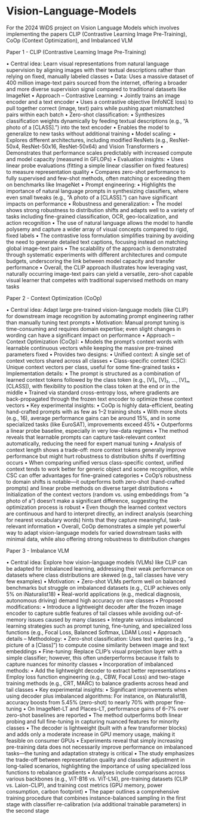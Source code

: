 # Vision-Language-Models
For the 2024 WiDS project on Vision Language Models which involves implementing the papers CLIP (Contrastive Learning Image Pre-Training), CoOp (Context Optimization), and Imbalanced VLM

Paper 1 - CLIP (Contrastive Learning Image Pre-Training)

• Central idea: Learn visual representations from natural language supervision by aligning images with their textual descriptions rather than relying on fixed, manually labeled classes
• Data: Uses a massive dataset of 400 million image-text pairs sourced from the internet, offering a broader and more diverse supervision signal compared to traditional datasets like ImageNet
• Approach – Contrastive Learning:
• Jointly trains an image encoder and a text encoder
• Uses a contrastive objective (InfoNCE loss) to pull together correct (image, text) pairs while pushing apart mismatched pairs within each batch
• Zero-shot classification:
• Synthesizes classification weights dynamically by feeding textual descriptions (e.g., “A photo of a [CLASS].”) into the text encoder
• Enables the model to generalize to new tasks without additional training
• Model scaling:
• Explores different architectures, including modified ResNets (e.g., ResNet-50x4, ResNet-50x16, ResNet-50x64) and Vision Transformers
• Demonstrates that performance scales predictably with increased compute and model capacity (measured in GFLOPs)
• Evaluation insights:
• Uses linear probe evaluations (fitting a simple linear classifier on fixed features) to measure representation quality
• Compares zero-shot performance to fully supervised and few-shot methods, often matching or exceeding them on benchmarks like ImageNet
• Prompt engineering:
• Highlights the importance of natural language prompts in synthesizing classifiers, where even small tweaks (e.g., “A photo of a [CLASS].”) can have significant impacts on performance
• Robustness and generalization:
• The model shows strong robustness to distribution shifts and adapts well to a variety of tasks including fine-grained classification, OCR, geo-localization, and action recognition
• The use of natural language allows the model to handle polysemy and capture a wider array of visual concepts compared to rigid, fixed labels
• The contrastive loss formulation simplifies training by avoiding the need to generate detailed text captions, focusing instead on matching global image-text pairs
• The scalability of the approach is demonstrated through systematic experiments with different architectures and compute budgets, underscoring the link between model capacity and transfer performance
• Overall, the CLIP approach illustrates how leveraging vast, naturally occurring image-text pairs can yield a versatile, zero-shot capable visual learner that competes with traditional supervised methods on many tasks

Paper 2 - Context Optimization (CoOp)

 • Central idea: Adapt large pre-trained vision-language models (like CLIP) for downstream image recognition by automating prompt engineering rather than manually tuning text prompts
• Motivation: Manual prompt tuning is time-consuming and requires domain expertise; even slight changes in wording can have a significant impact on performance
• Approach – Context Optimization (CoOp):
	• Models the prompt’s context words with learnable continuous vectors while keeping       	  the massive pre-trained parameters fixed
• Provides two designs:
	• Unified context: A single set of context vectors shared across all classes
	• Class-specific context (CSC): Unique context vectors per class, useful for some  	  fine-grained tasks
• Implementation details:
	• The prompt is structured as a combination of learned context tokens followed by the  	  class token (e.g., [V]₁, [V]₂, …, [V]ₘ [CLASS]), with flexibility to position the class  	  token at the end or in the middle
	• Trained via standard cross-entropy loss, where gradients are back-propagated   	  through the frozen text encoder to optimize these context vectors
• Key experimental insights:
• CoOp is highly data-efficient, beating hand-crafted prompts with as few as 1–2 training shots
• With more shots (e.g., 16), average performance gains can be around 15%, and in some specialized tasks (like EuroSAT), improvements exceed 45%
• Outperforms a linear probe baseline, especially in very low-data regimes
• The method reveals that learnable prompts can capture task-relevant context automatically, reducing the need for expert manual tuning
• Analysis of context length shows a trade-off: more context tokens generally improve performance but might hurt robustness to distribution shifts if overfitting occurs
• When comparing unified versus class-specific context, unified context tends to work better for generic object and scene recognition, while CSC can offer advantages for fine-grained categories
• CoOp’s robustness to domain shifts is notable—it outperforms both zero-shot (hand-crafted prompts) and linear probe methods on diverse target distributions
• Initialization of the context vectors (random vs. using embeddings from “a photo of a”) doesn’t make a significant difference, suggesting the optimization process is robust
• Even though the learned context vectors are continuous and hard to interpret directly, an indirect analysis (searching for nearest vocabulary words) hints that they capture meaningful, task-relevant information
• Overall, CoOp demonstrates a simple yet powerful way to adapt vision-language models for varied downstream tasks with minimal data, while also offering strong robustness to distribution changes

Paper 3 - Imbalance VLM 

• Central idea: Explore how vision-language models (VLMs) like CLIP can be adapted for imbalanced learning, addressing their weak performance on datasets where class distributions are skewed (e.g., tail classes have very few examples)
• Motivation:
• Zero-shot VLMs perform well on balanced benchmarks but struggle on imbalanced datasets (e.g., CLIP achieves only 5% on iNaturalist18)
• Real-world applications (e.g., medical diagnosis, autonomous driving) demand high accuracy on rare classes
• Proposed modifications:
• Introduce a lightweight decoder after the frozen image encoder to capture subtle features of tail classes while avoiding out-of-memory issues caused by many classes
• Integrate various imbalanced learning strategies such as prompt tuning, fine-tuning, and specialized loss functions (e.g., Focal Loss, Balanced Softmax, LDAM Loss)
• Approach details – Methodology:
• Zero-shot classification: Uses text queries (e.g., “a picture of a [Class]”) to compute cosine similarity between image and text embeddings
• Fine-tuning: Replace CLIP’s visual projection layer with a simple classifier; however, this often underperforms because it fails to capture nuances for minority classes
• Incorporation of imbalanced methods:
• Add the lightweight decoder to extract better representations
• Employ loss function engineering (e.g., CBW, Focal Loss) and two-stage training methods (e.g., CRT, MARC) to balance gradients across head and tail classes
• Key experimental insights:
• Significant improvements when using decoder plus imbalanced algorithms: For instance, on iNaturalist18, accuracy boosts from 5.45% (zero-shot) to nearly 70% with proper fine-tuning
• On ImageNet-LT and Places-LT, performance gains of 6–7% over zero-shot baselines are reported
• The method outperforms both linear probing and full fine-tuning in capturing nuanced features for minority classes
• The decoder is lightweight (built with a few transformer blocks) and adds only a moderate increase in GPU memory usage, making it feasible on consumer GPUs
• Experiments reveal that simply increasing pre-training data does not necessarily improve performance on imbalanced tasks—the tuning and adaptation strategy is critical
• The study emphasizes the trade-off between representation quality and classifier adjustment in long-tailed scenarios, highlighting the importance of using specialized loss functions to rebalance gradients
• Analyses include comparisons across various backbones (e.g., ViT-B16 vs. ViT-L14), pre-training datasets (CLIP vs. Laion-CLIP), and training cost metrics (GPU memory, power consumption, carbon footprint)
• The paper outlines a comprehensive training procedure that combines instance-balanced sampling in the first stage with classifier re-calibration (via additional trainable parameters) in the second stage
